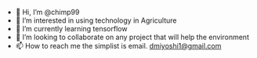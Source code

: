 - 👋 Hi, I’m @chimp99
- 👀 I’m interested in using technology in Agriculture
- 🌱 I’m currently learning tensorflow
- 💞️ I’m looking to collaborate on any project that will help the environment
- 📫 How to reach me the simplist is email. dmiyoshi1@gmail.com

<!---
chimp99/chimp99 is a ✨ special ✨ repository because its `README.md` (this file) appears on your GitHub profile.
You can click the Preview link to take a look at your changes.
--->

